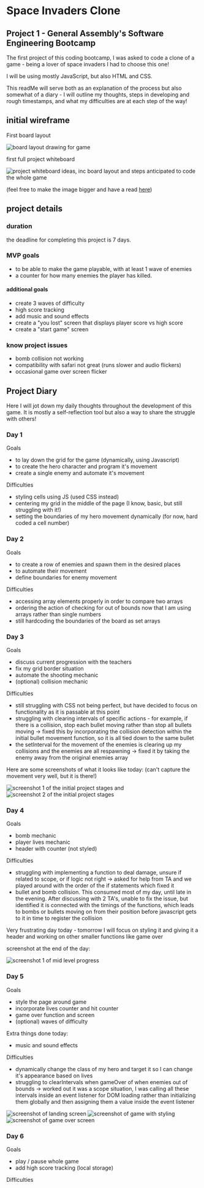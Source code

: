 # Space Invaders Clone
## Project 1 -  General Assembly's Software Engineering Bootcamp

The first project of this coding bootcamp, I was asked to code a clone of a game - being a lover of space invaders I had to choose this one!

I will be using mostly JavaScript, but also HTML and CSS. 

This readMe will serve both as an explanation of the process but also somewhat of a diary - I will outline my thoughts, steps in developing and rough timestamps, and what my difficulties are at each step of the way!

## initial wireframe

First board layout

![board layout drawing for game](https://i.imgur.com/5EV2qRQ.png)

first full project whiteboard

![project whiteboard ideas, inc board layout and steps anticipated to code the whole game](https://i.imgur.com/s77nhBD.png)

(feel free to make the image bigger and have a read [here](https://imgur.com/s77nhBD))


## project details

### duration
the deadline for completing this project is 7 days. 

### MVP goals
- to be able to make the game playable, with at least 1 wave of enemies 
- a counter for how many enemies the player has killed. 

#### additional goals
- create 3 waves of difficulty
- high score tracking
- add music and sound effects
- create a "you lost" screen that displays player score vs high score
- create a "start game" screen

### know project issues
- bomb collision not working
- compatibility with safari not great (runs slower and audio flickers)
- occasional game over screen flicker

## Project Diary
Here I will jot down my daily thoughts throughout the development of this game. It is mostly a self-reflection tool but also a way to share the struggle with others!

### Day 1

Goals
- to lay down the grid for the game (dynamically, using Javascript)
- to create the hero character and program it's movement
- create a single enemy and automate it's movement

Difficulties
- styling cells using JS (used CSS instead)
- centering my grid in the middle of the page (I know, basic, but still struggling with it!)
- setting the boundaries of my hero movement dynamically (for now, hard coded a cell number)

### Day 2

Goals
- to create a row of enemies and spawn them in the desired places
- to automate their movement
- define boundaries for enemy movement

Difficulties
- accessing array elements properly in order to compare two arrays
- ordering the action of checking for out of bounds now that I am using arrays rather than single numbers
- still hardcoding the boundaries of the board as set arrays

### Day 3

Goals
- discuss current progression with the teachers
- fix my grid border situation
- automate the shooting mechanic
- (optional) collision mechanic

Difficulties
- still struggling with CSS not being perfect, but have decided to focus on functionality as it is passable at this point
- struggling with clearing intervals of specific actions - for example, if there is a collision, stop each bullet moving rather than stop all bullets moving -> fixed this by incorporating the collision detection within the initial bullet movement function, so it is all tied down to the same bullet
- the setInterval for the movement of the enemies is clearing up my collisions and the enemies are all respawning -> fixed it by taking the enemy away from the original enemies array

Here are some screenshots of what it looks like today:
(can't capture the movement very well, but it is there!)

![screenshot 1 of the initial project stages](https://i.imgur.com/gWWgj1Qb.png) and ![screenshot 2 of the initial project stages](https://i.imgur.com/gag3JQSb.png)

### Day 4

Goals
- bomb mechanic
- player lives mechanic
- header with counter (not styled)

Difficulties
- struggling with implementing a function to deal damage, unsure if related to scope, or if logic not right -> asked for help from TA and we played around with the order of the if statements which fixed it
- bullet and bomb collision. This consumed most of my day, until late in the evening. After discussing with 2 TA's, unable to fix the issue, but identified it is connected with the timings of the functions, which leads to bombs or bullets moving on from their position before javascript gets to it in time to register the collision

Very frustrating day today - tomorrow I will focus on styling it and giving it a header and working on other smaller functions like game over

screenshot at the end of the day:

![screenshot 1 of mid level progress](https://i.imgur.com/wRmeJ6G.png)

### Day 5

Goals
- style the page around game
- incorporate lives counter and hit counter
- game over function and screen
- (optional) waves of difficulty

Extra things done today:
- music and sound effects

Difficulties
- dynamically change the class of my hero and target it so I can change it's appearance based on lives
- struggling to clearIntervals when gameOver of when enemies out of bounds -> worked out it was a scope situation, I was calling all these intervals inside an event listener for DOM loading rather than initializing them globally and then assigning them a value inside the event listener

![screenshot of landing screen](https://i.imgur.com/VlaYSys.png)
![screenshot of game with styling](https://i.imgur.com/tw2wDoJ.png)
![screenshot of game over screen](https://i.imgur.com/xo1FO1Y.png)

### Day 6

Goals
- play / pause whole game
- add high score tracking (local storage)

Difficulties